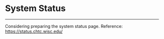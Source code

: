 # **System Status**

----

<!-- Reference: https://status.chtc.wisc.edu/ -->

Considering preparing the system status page. Reference: https://status.chtc.wisc.edu/